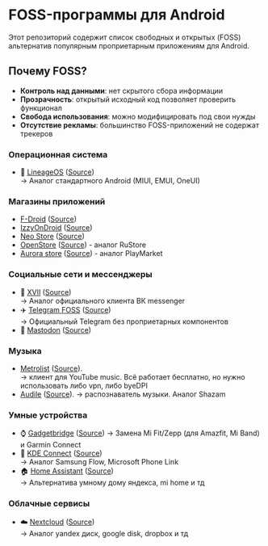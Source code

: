 # FOSS-программы для Android

Этот репозиторий содержит список свободных и открытых (FOSS) альтернатив популярным проприетарным приложениям для Android.

## Почему FOSS?
- **Контроль над данными**: нет скрытого сбора информации
- **Прозрачность**: открытый исходный код позволяет проверить функционал
- **Свобода использования**: можно модифицировать под свои нужды
- **Отсутствие рекламы**: большинство FOSS-приложений не содержат трекеров


### Операционная система
- 📱 [LineageOS](https://lineageos.org) ([Source](https://github.com/LineageOS))  
  → Аналог стандартного Android (MIUI, EMUI, OneUI)

### Магазины приложений
- [F-Droid](https://f-droid.org/packages/org.fdroid.fdroid) ([Source](https://gitlab.com/fdroid/fdroidclient))
- [IzzyOnDroid](https://f-droid.org/packages/in.sunilpaulmathew.izzyondroid) ([Source](https://gitlab.com/sunilpaulmathew/izzyondroid))
- [Neo Store](https://f-droid.org/packages/com.machiav3lli.fdroid) ([Source](https://github.com/NeoApplications/Neo-Store))
- [OpenStore](https://apt.izzysoft.de/fdroid/index/apk/dev.mi6e4ka.openstore) ([Source](https://codeberg.org/mi6e4ka/openstore)) - аналог RuStore
- [Aurora store](https://f-droid.org/packages/com.aurora.store) ([Source](https://gitlab.com/AuroraOSS/AuroraStore)) - аналог PlayMarket

### Социальные сети и мессенджеры
- 💬 [XVII](https://f-droid.org/packages/com.twoeightnine.root.xvii) ([Source](https://github.com/TwoEightNine/XVII))  
  → Аналог официального клиента ВК messenger
- ✈️ [Telegram FOSS](https://f-droid.org/app/org.telegram.messenger) ([Source](https://github.com/Telegram-FOSS-Team/Telegram-FOSS))  
  → Официальный Telegram без проприетарных компонентов
- 🐘 [Mastodon](https://f-droid.org/packages/org.joinmastodon.android) ([Source](https://github.com/mastodon/mastodon-android))

### Музыка
- [Metrolist](https://apt.izzysoft.de/fdroid/index/apk/com.metrolist.music) ([Source](https://github.com/mostafaalagamy/Metrolist)).  
  → клиент для YouTube music. Всё работает бесплатно, но нужно использовать либо vpn, либо byeDPI
- [Audile](https://f-droid.org/packages/com.mrsep.musicrecognizer) ([Source](https://github.com/aleksey-saenko/MusicRecognizer)). 
  → распознаватель музыки. Аналог Shazam

### Умные устройства
- ⌚ [Gadgetbridge](https://f-droid.org/packages/nodomain.freeyourgadget.gadgetbridge) ([Source](https://codeberg.org/Freeyourgadget/Gadgetbridge))
  → Замена Mi Fit/Zepp (для Amazfit, Mi Band) и Garmin Connect
- 🔄 [KDE Connect](https://f-droid.org/packages/org.kde.kdeconnect_tp) ([Source](https://invent.kde.org/network/kdeconnect-android))  
  → Аналог Samsung Flow, Microsoft Phone Link
- 🏠 [Home Assistant](https://f-droid.org/packages/io.homeassistant.companion.android.minimal) ([Source](https://github.com/home-assistant/android))  
  → Альтернатива умному дому яндекса, mi home и тд

### Облачные сервисы
- ☁️ [Nextcloud](https://f-droid.org/packages/com.nextcloud.client) ([Source](https://github.com/nextcloud/android))  
  → Аналог yandex диск, google disk, dropbox и тд